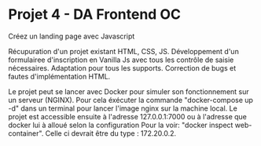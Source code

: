 # Projet 4 - DA Frontend OC

Créez un landing page avec Javascript

Récupuration d'un projet existant HTML, CSS, JS.
Développement d'un formulairee d'inscription en Vanilla Js avec tous les contrôle de saisie nécessaires.
Adaptation pour tous les supports.
Correction de bugs et fautes d'implémentation HTML.

Le projet peut se lancer avec Docker pour simuler son fonctionnement sur un serveur (NGINX).
Pour cela éxécuter la commande "docker-compose up -d" dans un terminal pour lancer l'image nginx sur la machine local.
Le projet est accessible ensuite à l'adresse 127.0.0.1:7000 ou à l'adresse que docker lui à alloué selon la configuration 
Pour la voir: "docker inspect web-container". Celle ci devrait être du type : 172.20.0.2.